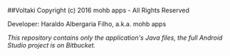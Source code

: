 ##Voltaki
Copyright (c) 2016 mohb apps - All Rights Reserved

Developer: Haraldo Albergaria Filho, a.k.a. mohb apps

*This repository contains only the application's Java files,
the full Android Studio project is on Bitbucket.*
